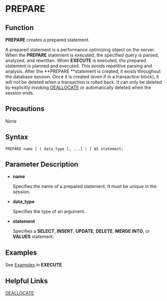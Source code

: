# PREPARE<a name="EN-US_TOPIC_0289900196"></a>

## Function<a name="en-us_topic_0283137580_en-us_topic_0237122171_en-us_topic_0059778631_s73bdfafa6f9743e9a9e0a4f7b40cc2c2"></a>

**PREPARE**  creates a prepared statement.

A prepared statement is a performance optimizing object on the server. When the  **PREPARE**  statement is executed, the specified query is parsed, analyzed, and rewritten. When  **EXECUTE**  is executed, the prepared statement is planned and executed. This avoids repetitive parsing and analysis. After the  **PREPARE **statement is created, it exists throughout the database session. Once it is created \(even if in a transaction block\), it will not be deleted when a transaction is rolled back. It can only be deleted by explicitly invoking  [DEALLOCATE](deallocate.md)  or automatically deleted when the session ends.

## Precautions<a name="en-us_topic_0283137580_en-us_topic_0237122171_en-us_topic_0059778631_s241a4288629344c38e10c79ec40b39f8"></a>

None

## Syntax<a name="en-us_topic_0283137580_en-us_topic_0237122171_en-us_topic_0059778631_sf8edb0f958e14e4f9f6e68dd67c64c6b"></a>

```
PREPARE name [ ( data_type [, ...] ) ] AS statement;
```

## Parameter Description<a name="en-us_topic_0283137580_en-us_topic_0237122171_en-us_topic_0059778631_se1710433f9c54ff7b687d23534316d63"></a>

-   **name**

    Specifies the name of a prepared statement. It must be unique in the session.

-   **data\_type**

    Specifies the type of an argument.

-   **statement**

    Specifies a  **SELECT**,  **INSERT**,  **UPDATE**,  **DELETE**,  **MERGE INTO**, or  **VALUES**  statement.


## Examples<a name="en-us_topic_0283137580_en-us_topic_0237122171_en-us_topic_0059778631_s7efb6d3c532445a8a87cf6dee4c7181d"></a>

See  [Examples](execute.md#en-us_topic_0283137468_en-us_topic_0237122161_en-us_topic_0059777447_s8a46083a59d940c3aaa2535b2f783645)  in  **EXECUTE**.

## Helpful Links<a name="en-us_topic_0283137580_en-us_topic_0237122171_section1690451517271"></a>

[DEALLOCATE](deallocate.md)

